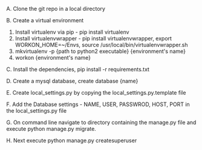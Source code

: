A. Clone the git repo in a local directory

B. Create a virtual environment
1. Install virtualenv via pip - pip install virtualenv
2. Install virtualenvwrapper - pip install virtualenvwrapper, export WORKON_HOME=~/Envs, source /usr/local/bin/virtualenvwrapper.sh
3. mkvirtualenv -p {path to python2 executable} {environment's name}
4. workon {environment's name}

C. Install the dependencies, pip install -r requirements.txt

D. Create a mysql database, create database {name}

E. Create local_settings.py by copying the local_settings.py.template file

F. Add the Database settings - NAME, USER, PASSWROD, HOST, PORT in the local_settings.py file

G. On command line navigate to directory containing the manage.py file and execute python manage.py migrate.

H. Next execute python manage.py createsuperuser
